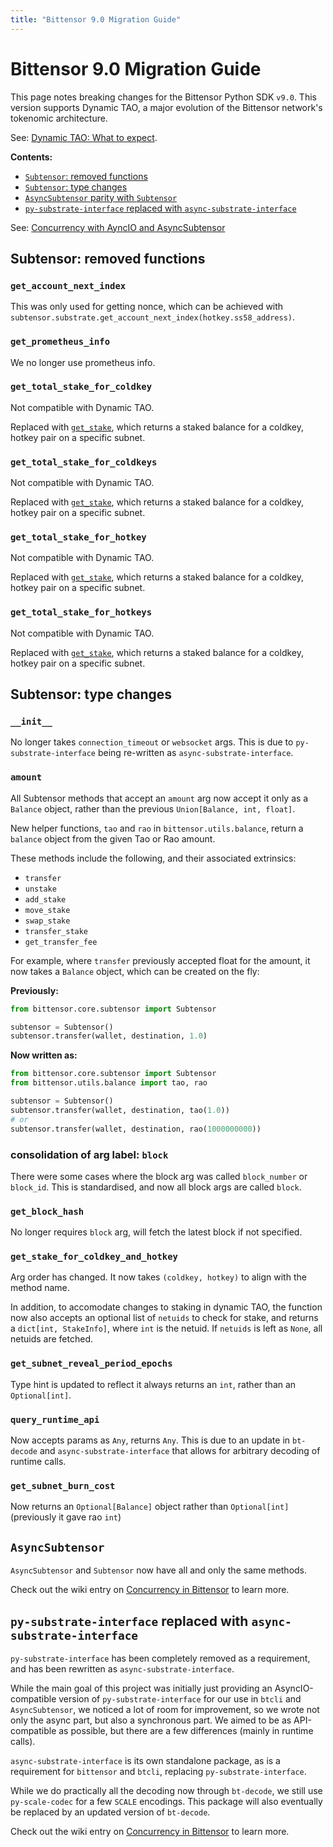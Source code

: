 ```yaml
---
title: "Bittensor 9.0 Migration Guide"
---
```

# Bittensor 9.0 Migration Guide

This page notes breaking changes for the Bittensor Python SDK `v9.0`. This version supports Dynamic TAO, a major evolution of the Bittensor network's tokenomic architecture.

See: [Dynamic TAO: What to expect](../dynamic-tao).

**Contents:**
- [`Subtensor`: removed functions](#subtensor-removed-functions)
- [`Subtensor`: type changes](#subtensor-type-changes)
- [`AsyncSubtensor` parity with `Subtensor`](#asyncsubtensor)
- [`py-substrate-interface` replaced with `async-substrate-interface`](#py-substrate-interface-replaced-with-async-substrate-interface)

See: [Concurrency with AyncIO and AsyncSubtensor](./subnets/asyncio)

## Subtensor: removed functions

### `get_account_next_index`

This was only used for getting nonce, which can be achieved with `subtensor.substrate.get_account_next_index(hotkey.ss58_address)`.

### `get_prometheus_info`

We no longer use prometheus info.

### `get_total_stake_for_coldkey`

Not compatible with Dynamic TAO.

Replaced with [`get_stake`](./dynamic-tao/sdk-cheat-sheet#get_stake), which returns a staked balance for a coldkey, hotkey pair on a specific subnet.

### `get_total_stake_for_coldkeys`

Not compatible with Dynamic TAO.

Replaced with [`get_stake`](./dynamic-tao/sdk-cheat-sheet#get_stake), which returns a staked balance for a coldkey, hotkey pair on a specific subnet.

### `get_total_stake_for_hotkey`

Not compatible with Dynamic TAO.

Replaced with [`get_stake`](./dynamic-tao/sdk-cheat-sheet#get_stake), which returns a staked balance for a coldkey, hotkey pair on a specific subnet.

### `get_total_stake_for_hotkeys`

Not compatible with Dynamic TAO.

Replaced with [`get_stake`](./dynamic-tao/sdk-cheat-sheet#get_stake), which returns a staked balance for a coldkey, hotkey pair on a specific subnet.

## Subtensor: type changes

### `__init__`
No longer takes `connection_timeout` or `websocket` args. This is due to `py-substrate-interface` being re-written as `async-substrate-interface`.

### `amount`

All Subtensor methods that accept an `amount` arg now accept it only as a `Balance` object, rather than the previous `Union[Balance, int, float]`.

New helper functions, `tao` and `rao` in `bittensor.utils.balance`, return a `balance` object from the given Tao or Rao amount.

These methods include the following, and their associated extrinsics:
 - `transfer`
 - `unstake`
 - `add_stake`
 - `move_stake`
 - `swap_stake`
 - `transfer_stake`
 - `get_transfer_fee`


For example, where `transfer` previously accepted float for the amount, it now takes a `Balance` object, which can be created on the fly:

**Previously:**
```python
from bittensor.core.subtensor import Subtensor

subtensor = Subtensor()
subtensor.transfer(wallet, destination, 1.0)
```

**Now written as:**

```python
from bittensor.core.subtensor import Subtensor
from bittensor.utils.balance import tao, rao

subtensor = Subtensor()
subtensor.transfer(wallet, destination, tao(1.0))
# or
subtensor.transfer(wallet, destination, rao(1000000000))
```

### consolidation of arg label: `block`
There were some cases where the block arg was called `block_number` or `block_id`. This is standardised, and now all block args are called `block`.

### `get_block_hash`

No longer requires `block` arg, will fetch the latest block if not specified.

### `get_stake_for_coldkey_and_hotkey`

Arg order has changed. It now takes `(coldkey, hotkey)` to align with the method name.

In addition, to accomodate changes to staking in dynamic TAO, the function now also accepts an optional list of `netuids` to check for stake, and returns a `dict[int, StakeInfo]`, where `int` is the netuid. If `netuids` is left as `None`, all netuids are fetched.

### `get_subnet_reveal_period_epochs`

Type hint is updated to reflect it always returns an `int`, rather than an `Optional[int]`.

### `query_runtime_api` 

Now accepts params as `Any`, returns `Any`. This is due to an update in `bt-decode` and `async-substrate-interface` that allows for arbitrary decoding of runtime calls.

### `get_subnet_burn_cost`

Now returns an `Optional[Balance]` object rather than `Optional[int]` (previously it gave rao `int`)

## `AsyncSubtensor`

`AsyncSubtensor` and `Subtensor` now have all and only the same methods.

Check out the wiki entry on [Concurrency in Bittensor](https://github.com/opentensor/bittensor/wiki/Concurrency-in-Bittensor) to learn more.

## `py-substrate-interface` replaced with `async-substrate-interface`

`py-substrate-interface` has been completely removed as a requirement, and has been rewritten as `async-substrate-interface`.

While the main goal of this project was initially just providing an AsyncIO-compatible version of `py-substrate-interface` for our use in `btcli` and `AsyncSubtensor`, we noticed a lot of room for improvement, so we wrote not only the async part, but also a synchronous part.  We aimed to be as API-compatible as possible, but there are a few differences (mainly in runtime calls).

`async-substrate-interface` is its own standalone package, as is a requirement for `bittensor` and `btcli`, replacing `py-substrate-interface`.

While we do practically all the decoding now through `bt-decode`, we still use `py-scale-codec` for a few `SCALE` encodings. This package will also eventually be replaced by an updated version of `bt-decode`.

Check out the wiki entry on [Concurrency in Bittensor](https://github.com/opentensor/bittensor/wiki/Concurrency-in-Bittensor) to learn more.
